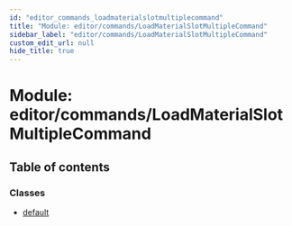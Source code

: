 ```yaml
---
id: "editor_commands_loadmaterialslotmultiplecommand"
title: "Module: editor/commands/LoadMaterialSlotMultipleCommand"
sidebar_label: "editor/commands/LoadMaterialSlotMultipleCommand"
custom_edit_url: null
hide_title: true
---
```


# Module: editor/commands/LoadMaterialSlotMultipleCommand

## Table of contents

### Classes

- [default](../classes/editor_commands_loadmaterialslotmultiplecommand.default.md)
